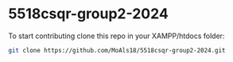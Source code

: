 # 5518csqr-group2-2024

To start contributing clone this repo in your XAMPP/htdocs folder:

```bash
git clone https://github.com/MoAls18/5518csqr-group2-2024.git

```

